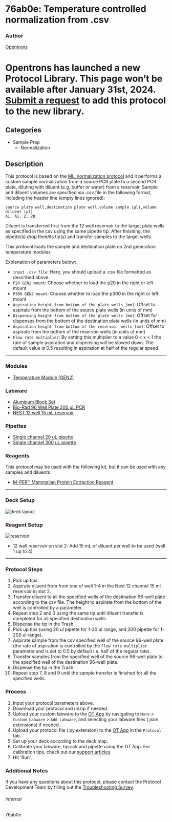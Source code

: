 # 76ab0e: Temperature controlled normalization from .csv

### Author
[Opentrons](https://opentrons.com/)


# Opentrons has launched a new Protocol Library. This page won’t be available after January 31st, 2024. [Submit a request](https://docs.google.com/forms/d/e/1FAIpQLSdYYp9QCKow4nn0KlCVsMS3HX0eJ0N9O7-erajKvcpT0lWbSg/viewform) to add this protocol to the new library.

## Categories
* Sample Prep
	* Normalization

## Description
This protocol is based on the [ML_normalization protocol](https://protocols.opentrons.com/protocol/ML-normalization) and it performs a custom sample normalization from a source PCR plate to a second PCR plate, diluting with diluent (e.g. buffer or water) from a reservoir. Sample and diluent volumes are specified via .csv file in the following format, including the header line (empty lines ignored):

```
source plate well,destination plate well,volume sample (µl),volume diluent (µl)
A1, A1, 2, 28
```

Diluent is transferred first from the 12 well reservoir to the target plate wells as specified in the csv using the same pipette tip. After finishing, the pipette(s) drop their/its tip(s) and transfer samples to the target wells.

This protocol loads the sample and destination plate on 2nd generation temperature modules

Explanation of parameters below:
* `input .csv file`: Here, you should upload a .csv file formatted as described above.
* `P20 GEN2 mount`: Choose whether to load the p20 in the right or left mount
* `P300 GEN2 mount`: Choose whether to load the p300 in the right or left mount
* `Aspiration height from bottom of the plate wells [mm]`: Offset to aspirate from the bottom of the source plate wells (in units of mm)
* `Dispensing height from bottom of the plate wells [mm]`: Offset for dispenses from the bottom of the destination plate wells (in units of mm)
* `Aspiration height from bottom of the reservoir wells [mm]`: Offset to aspirate from the bottom of the reservoir wells (in units of mm)
* `Flow rate multiplier`: By setting this multiplier to a value 0 < x < 1 the rate of sample aspiration and dispensing will be slowed down. The default value is 0.5 resulting in aspiration at half of the regular speed.

---

### Modules
* [Temperature Module (GEN2)](https://shop.opentrons.com/collections/hardware-modules/products/tempdeck)

### Labware
* [Aluminum Block Set](https://shop.opentrons.com/aluminum-block-set/)
* [Bio-Rad 96 Well Plate 200 µL PCR](https://labware.opentrons.com/biorad_96_wellplate_200ul_pcr?category=wellPlate)
* [NEST 12 well 15 mL reservoir](https://shop.opentrons.com/nest-12-well-reservoirs-15-ml/)

### Pipettes
* [Single channel 20 uL pipette](https://shop.opentrons.com/single-channel-electronic-pipette-p20/)
* [Single channel 300 uL pipette](https://shop.opentrons.com/single-channel-electronic-pipette-p20/)

### Reagents
This protocol may be used with the following kit, but it can be used with any samples and diluents
* [M-PER™ Mammalian Protein Extraction Reagent](https://www.thermofisher.com/order/catalog/product/78501)

---

### Deck Setup
![deck layout](https://opentrons-protocol-library-website.s3.amazonaws.com/custom-README-images/76ab0e/deck.jpg)

### Reagent Setup
![reservoir](https://opentrons-protocol-library-website.s3.amazonaws.com/custom-README-images/76ab0e/reservoir.jpg)
* 12 well reservoir on slot 2: Add 15 mL of diluent per well to be used (well 1 up to 4)

---

### Protocol Steps
1. Pick up tips.
2. Aspirate diluent from from one of well 1-4 in the Nest 12 channel 15 ml reservoir in slot 2.
3. Transfer diluent to all the specified wells of the destination 96-well plate according to the csv file. The height to aspirate from the bottom of the well is controlled by a parameter.
4. Repeat step 2 and 3 using the same tip until diluent transfer is completed for all specified destination wells.
5. Dispense the tip in the Trash.
6. Pick up tips (using 20 ul pipette for 1-20 ul range, and 300 pipette for 1-200 ul range).
7. Aspirate sample from the csv specified well of the source 96-well plate (the rate of aspiration is controlled by the `Flow rate multiplier` parameter and is set to 0.5 by default i.e. half of the regular rate).
8. Transfer samples from the specified well of the source 96-well plate to the specified well of the destination 96-well plate.
9. Dispense the tip in the Trash.
10. Repeat step 7, 8 and 9 until the sample transfer is finished for all the specified wells.


### Process
1. Input your protocol parameters above.
2. Download your protocol and unzip if needed.
3. Upload your custom labware to the [OT App](https://opentrons.com/ot-app) by navigating to `More` > `Custom Labware` > `Add Labware`, and selecting your labware files (.json extensions) if needed.
4. Upload your protocol file (.py extension) to the [OT App](https://opentrons.com/ot-app) in the `Protocol` tab.
5. Set up your deck according to the deck map.
6. Calibrate your labware, tiprack and pipette using the OT App. For calibration tips, check out our [support articles](https://support.opentrons.com/en/collections/1559720-guide-for-getting-started-with-the-ot-2).
7. Hit 'Run'.

### Additional Notes
If you have any questions about this protocol, please contact the Protocol Development Team by filling out the [Troubleshooting Survey](https://protocol-troubleshooting.paperform.co/).

###### Internal
76ab0e
